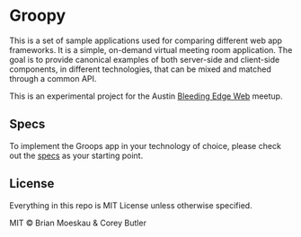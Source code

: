# Groopy

This is a set of sample applications used for comparing different web app frameworks. It is a simple, on-demand virtual meeting room application. The goal is to provide canonical examples of both server-side and client-side components, in different technologies, that can be mixed and matched through a common API.

This is an experimental project for the Austin [Bleeding Edge Web](http://www.meetup.com/bleeding-edge-web/) meetup.

## Specs

To implement the Groops app in your technology of choice, please check out the [specs](https://github.com/groopy/examples/wiki/Application-Specs) as your starting point.

## License

Everything in this repo is MIT License unless otherwise specified.

MIT &copy; Brian Moeskau &amp; Corey Butler

